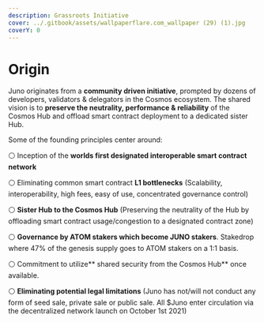 ```yaml
---
description: Grassroots Initiative
cover: ../.gitbook/assets/wallpaperflare.com_wallpaper (29) (1).jpg
coverY: 0
---
```


# Origin

Juno originates from a **community driven initiative**, prompted by dozens of developers, validators & delegators in the Cosmos ecosystem. The shared vision is to **preserve the neutrality, performance & reliability** of the Cosmos Hub and offload smart contract deployment to a dedicated sister Hub.

Some of the founding principles center around:

⚪️ Inception of the **worlds first designated interoperable smart contract network**

⚪️ Eliminating common smart contract **L1 bottlenecks** (Scalability, interoperability, high fees, easy of use, concentrated governance control)

⚪️ **Sister Hub to the Cosmos Hub** (Preserving the neutrality of the Hub by offloading smart contract usage/congestion to a designated contract zone)

⚪️ **Governance by ATOM stakers which become JUNO stakers**. Stakedrop where 47% of the genesis supply goes to ATOM stakers on a 1:1 basis.

⚪️ Commitment to utilize** shared security from the Cosmos Hub** once available.

⚪️ **Eliminating potential legal limitations** (Juno has not/will not conduct any form of seed sale, private sale or public sale. All $Juno enter circulation via the decentralized network launch on October 1st 2021)





